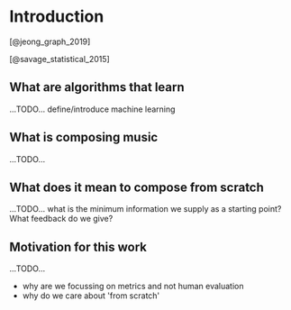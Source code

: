 
# Introduction

[@jeong_graph_2019]

[@savage_statistical_2015]

## What are algorithms that learn
...TODO... define/introduce machine learning

## What is composing music
...TODO...

## What does it mean to compose from scratch
...TODO... what is the minimum information we supply as a starting point? What feedback do we give?

## Motivation for this work
...TODO...

* why are we focussing on metrics and not human evaluation
* why do we care about 'from scratch'
